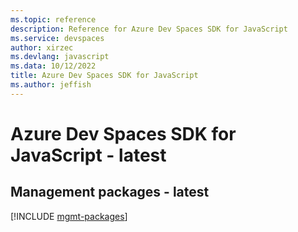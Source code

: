 ```yaml
---
ms.topic: reference
description: Reference for Azure Dev Spaces SDK for JavaScript
ms.service: devspaces
author: xirzec
ms.devlang: javascript
ms.data: 10/12/2022
title: Azure Dev Spaces SDK for JavaScript
ms.author: jeffish
---
```

# Azure Dev Spaces SDK for JavaScript - latest

## Management packages - latest
[!INCLUDE [mgmt-packages](dev-spaces-mgmt-index.md)]